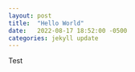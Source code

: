 ```yaml
---
layout: post
title:  "Hello World"
date:   2022-08-17 18:52:00 -0500
categories: jekyll update
---
```


Test